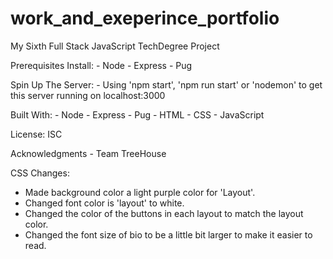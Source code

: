 # work_and_exeperince_portfolio
My Sixth Full Stack JavaScript TechDegree Project

Prerequisites
Install:
    - Node
    - Express
    - Pug

Spin Up The Server:
    - Using 'npm start', 'npm run start' or 'nodemon' to get this server running on localhost:3000

Built With:
    - Node
    - Express
    - Pug
    - HTML
    - CSS
    - JavaScript

License:
ISC

Acknowledgments
    - Team TreeHouse

CSS Changes:
- Made background color a light purple color for 'Layout'.
- Changed font color is 'layout' to white.
- Changed the color of the buttons in each layout to match the layout color.
- Changed the font size of bio to be a little bit larger to make it easier to read.
